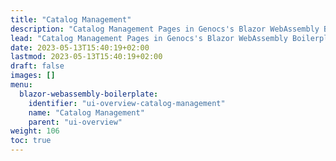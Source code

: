 ```yaml
---
title: "Catalog Management"
description: "Catalog Management Pages in Genocs's Blazor WebAssembly Boilerplate."
lead: "Catalog Management Pages in Genocs's Blazor WebAssembly Boilerplate."
date: 2023-05-13T15:40:19+02:00
lastmod: 2023-05-13T15:40:19+02:00
draft: false
images: []
menu:
  blazor-webassembly-boilerplate:
    identifier: "ui-overview-catalog-management"
    name: "Catalog Management"
    parent: "ui-overview"
weight: 106
toc: true
---
```



